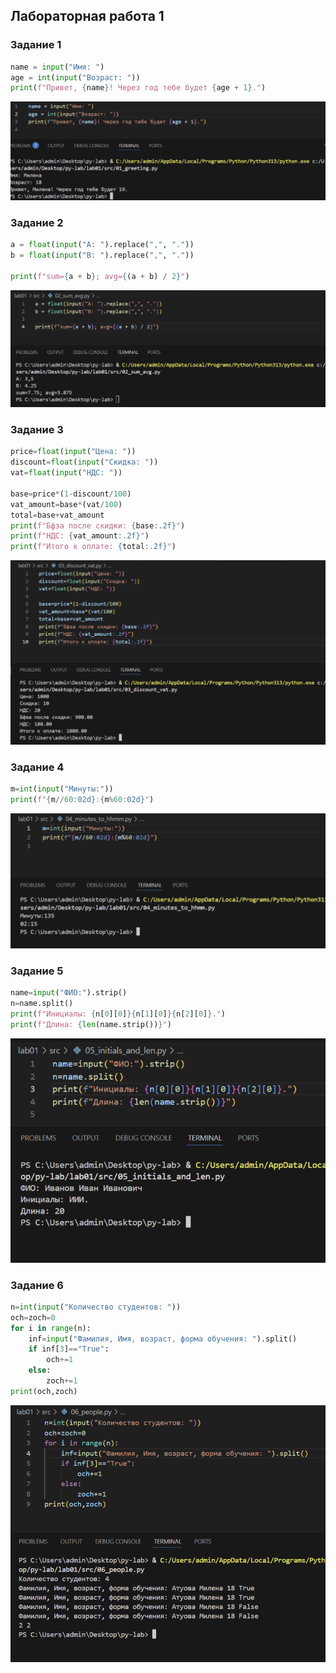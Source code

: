 ## Лабораторная работа 1



### Задание 1
```python
name = input("Имя: ")
age = int(input("Возраст: "))
print(f"Привет, {name}! Через год тебе будет {age + 1}.")
```
![Картинка 1](lab01/images/01_greeting.png)

### Задание 2
```python
a = float(input("A: ").replace(",", "."))
b = float(input("B: ").replace(",", "."))

print(f"sum={a + b}; avg={(a + b) / 2}")
```
![Картинка 2](lab01/images/02_sum_avg.png)

### Задание 3
```python
price=float(input("Цена: "))
discount=float(input("Скидка: "))
vat=float(input("НДС: "))

base=price*(1-discount/100)
vat_amount=base*(vat/100)
total=base+vat_amount
print(f"Бфза после скидки: {base:.2f}")
print(f"НДС: {vat_amount:.2f}")
print(f"Итого к оплате: {total:.2f}")
```
![Картинка 3](lab01/images/2025-09-25_11-47-30.png)

### Задание 4
```python
m=int(input("Минуты:"))
print(f"{m//60:02d}:{m%60:02d}")
```
![Картинка 4](lab01/images/2025-09-25_11-50-48.png)

### Задание 5
```python
name=input("ФИО:").strip()
n=name.split()
print(f"Инициалы: {n[0][0]}{n[1][0]}{n[2][0]}.")
print(f"Длина: {len(name.strip())}")
```
![Картинка 5](lab01/images/05_initials_and_len.png)

### Задание 6
```python
n=int(input("Количество студентов: "))
och=zoch=0
for i in range(n):
    inf=input("Фамилия, Имя, возраст, форма обучения: ").split()
    if inf[3]=="True":
        och+=1
    else:
        zoch+=1
print(och,zoch)
```
![Картинка 6](lab01/images/06_people.png)

